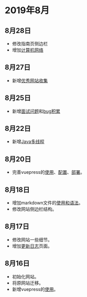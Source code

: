 # 2019年8月

## 8月28日
+ 修改指南页侧边栏
+ 增加[计算机网络](/internet/)

## 8月27日
+ 新增[优秀网站收集](/site/)

## 8月25日
+ 新增[面试问题](/interview/)和[bug积累](/bugs/)

## 8月22日
+ 新增[Java多线程](/thread/)

## 8月20日
+ 完善vuepress的[使用](/vuepress/vuepress的使用.html)、[配置](/vuepress/vuepress的配置.html)、[部署](/vuepress/vuepress的部署.html)。

## 8月18日
+ 增加markdown文件的[使用和语法](/markdown)。
+ 修改网站侧边栏结构。

## 8月17日
+ 修改网站一些细节。
+ 增加[更新日志](/changelog)页面。

## 8月16日
+ 初始化网站。
+ 将原网站迁移。
+ 新增vuepress的[使用](/vuepress)。
